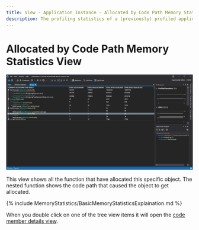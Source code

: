 ```yaml
---
title: View - Application Instance - Allocated by Code Path Memory Statistics View
description: The profiling statistics of a (previously) profiled application.
---
```


# Allocated by Code Path Memory Statistics View
![assets/img/ApplicationInstanceWindow/AllocatedByCodePathMemoryStatsWindow.png](../../../assets/img/ApplicationInstanceWindow/AllocatedByCodePathMemoryStatsWindow.png)

This view shows all the function that have allocated this specific object. The nested function shows the code path that caused the object to get allocated.

{% include MemoryStatistics/BasicMemoryStatisticsExplaination.md %}

When you double click on one of the tree view items it will open the [code member details view](CodeMemberDetailsView).